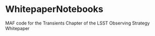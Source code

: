 # WhitepaperNotebooks
MAF code for the Transients Chapter of the LSST Observing Strategy Whitepaper
